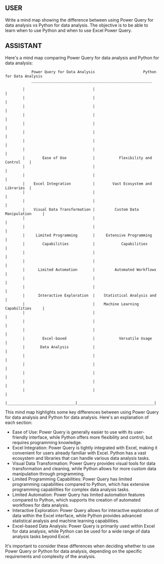 ## USER
Write a mind map showing the difference between using Power Query for data analysis vs Python for data analysis. The objective is to be able to learn when to use Python and when to use Excel Power Query.

## ASSISTANT
Here's a mind map comparing Power Query for data analysis and Python for data analysis:

```
            Power Query for Data Analysis                      Python for Data Analysis
            _______________________________________________________

        |                               |                                   |
        |                               |                                   |
        |                               |                                   |
        |                               |                                   |
        |                               |                                   |
        |                               |                                   |
        |                               |                                   |
        |                               |                                   |
        |        Ease of Use            |           Flexibility and Control    |
        |                               |                                   |
        |                               |                                   |
        |    Excel Integration          |        Vast Ecosystem and Libraries  |
        |                               |                                   |
        |                               |                                   |
        |    Visual Data Transformation |         Custom Data Manipulation     |
        |                               |                                   |
        |                               |                                   |
        |     Limited Programming       |     Extensive Programming           |
        |        Capabilities           |            Capabilities              |
        |                               |                                   |
        |                               |                                   |
        |      Limited Automation       |         Automated Workflows          |
        |                               |                                   |
        |                               |                                   |
        |      Interactive Exploration  |    Statistical Analysis and         |
        |                               |    Machine Learning Capabilities     |
        |                               |                                   |
        |                               |                                   |
        |                               |                                   |
        |        Excel-based            |           Versatile Usage            |
        |       Data Analysis           |                                   |
        |                               |                                   |
        |                               |                                   |
        |                               |                                   |
        |                               |                                   |
        |                               |                                   |
        |_______________________________|___________________________________|
```

This mind map highlights some key differences between using Power Query for data analysis and Python for data analysis. Here's an explanation of each section:

- Ease of Use: Power Query is generally easier to use with its user-friendly interface, while Python offers more flexibility and control, but requires programming knowledge.
- Excel Integration: Power Query is tightly integrated with Excel, making it convenient for users already familiar with Excel. Python has a vast ecosystem and libraries that can handle various data analysis tasks.
- Visual Data Transformation: Power Query provides visual tools for data transformation and cleaning, while Python allows for more custom data manipulation through programming.
- Limited Programming Capabilities: Power Query has limited programming capabilities compared to Python, which has extensive programming capabilities for complex data analysis tasks.
- Limited Automation: Power Query has limited automation features compared to Python, which supports the creation of automated workflows for data analysis.
- Interactive Exploration: Power Query allows for interactive exploration of data within the Excel interface, while Python provides advanced statistical analysis and machine learning capabilities.
- Excel-based Data Analysis: Power Query is primarily used within Excel for data analysis, while Python can be used for a wide range of data analysis tasks beyond Excel.

It's important to consider these differences when deciding whether to use Power Query or Python for data analysis, depending on the specific requirements and complexity of the analysis.

